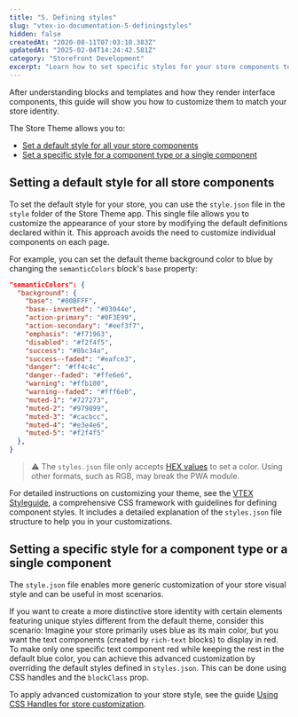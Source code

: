```yaml
---
title: "5. Defining styles"
slug: "vtex-io-documentation-5-definingstyles"
hidden: false
createdAt: "2020-08-11T07:03:18.383Z"
updatedAt: "2025-02-04T14:24:42.581Z"
category: "Storefront Development"
excerpt: "Learn how to set specific styles for your store components to enhance your store's user experience."
---
```


After understanding blocks and templates and how they render interface components, this guide will show you how to customize them to match your store identity.

The Store Theme allows you to:

- [Set a default style for all your store components](#set-a-default-style-for-all-your-store-components)
- [Set a specific style for a component type or a single component](#set-a-specific-style-for-a-component-type-or-a-single-component)

## Setting a default style for all store components

To set the default style for your store, you can use the `style.json` file in the `style` folder of the Store Theme app. This single file allows you to customize the appearance of your store by modifying the default definitions declared within it. This approach avoids the need to customize individual components on each page.

For example, you can set the default theme background color to blue by changing the `semanticColors` block's `base` property:

```json
"semanticColors": {
  "background": {
    "base": "#00BFFF",
    "base--inverted": "#03044e",
    "action-primary": "#0F3E99",
    "action-secondary": "#eef3f7",
    "emphasis": "#f71963",
    "disabled": "#f2f4f5",
    "success": "#8bc34a",
    "success--faded": "#eafce3",
    "danger": "#ff4c4c",
    "danger--faded": "#ffe6e6",
    "warning": "#ffb100",
    "warning--faded": "#fff6e0",
    "muted-1": "#727273",
    "muted-2": "#979899",
    "muted-3": "#cacbcc",
    "muted-4": "#e3e4e6",
    "muted-5": "#f2f4f5"
  },
}
```

> ⚠ The `styles.json` file only accepts [HEX values](https://www.w3schools.com/html/html_colors_hex.asp) to set a color. Using other formats, such as RGB, may break the PWA module.

For detailed instructions on customizing your theme, see the [VTEX Styleguide](https://styleguide.vtex.com/#/Styles), a comprehensive CSS framework with guidelines for defining component styles. It includes a detailed explanation of the `styles.json` file structure to help you in your customizations.

## Setting a specific style for a component type or a single component

The `style.json` file enables more generic customization of your store visual style and can be useful in most scenarios.

If you want to create a more distinctive store identity with certain elements featuring unique styles different from the default theme, consider this scenario: Imagine your store primarily uses blue as its main color, but you want the text components (created by `rich-text` blocks) to display in red. To make only one specific text component red while keeping the rest in the default blue color, you can achieve this advanced customization by overriding the default styles defined in `styles.json`. This can be done using CSS handles and the `blockClass` prop.

To apply advanced customization to your store style, see the guide [Using CSS Handles for store customization](https://developers.vtex.com/docs/guides/vtex-io-documentation-using-css-handles-for-store-customization/).
